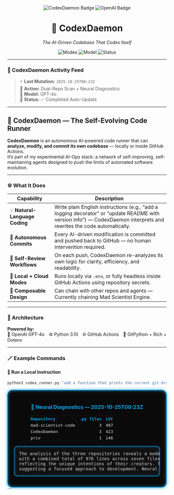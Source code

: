 <!-- CODEX_HTML_HEADER_START -->
<div align="center">

<p align="center">
  <img src="https://img.shields.io/badge/%F0%9F%A4%96%20CodexDaemon-Autonomous%20Code%20Runner-6a0dad?style=for-the-badge&labelColor=1a1a1a" alt="CodexDaemon Badge"/>
  <img src="https://img.shields.io/badge/OpenAI-•-black?logo=openai&logoColor=white&style=for-the-badge&labelColor=1a1a1a" alt="OpenAI Badge"/>
</p>

<h1>🧠 CodexDaemon</h1>
<p><i>The AI-Driven Codebase That Codes Itself</i></p>

<p align="center">
  <img src="https://img.shields.io/badge/Mode-Lab%20%7C%20CI%20%7C%20Self--Healing-0ea5e9?style=for-the-badge&labelColor=1a1a1a" alt="Modes"/>
  <img src="https://img.shields.io/badge/Model-gpt--4o--mini-10b981?style=for-the-badge&labelColor=1a1a1a" alt="Model"/>
  <img src="https://img.shields.io/badge/Status-Online-brightgreen?style=for-the-badge&labelColor=1a1a1a" alt="Status"/>
</p>

</div>
<!-- CODEX_HTML_HEADER_END -->

---

### 🧬 CodexDaemon Activity Feed

> ⚡ **Last Mutation:** `2025-10-25T00:23Z`  
> 🧩 **Action:** Dual-Repo Scan + Neural Diagnostics  
> 🧠 **Model:** GPT-4o  
> 🔄 **Status:** ✅ Completed Auto-Update  

---

## 🧠 CodexDaemon — The Self-Evolving Code Runner

**CodexDaemon** is an autonomous AI-powered code runner that can **analyze, modify, and commit its own codebase** — locally or inside GitHub Actions.  
It’s part of my experimental AI-Ops stack: a network of self-improving, self-maintaining agents designed to push the limits of automated software evolution.

---

### ⚙️ What It Does

| Capability | Description |
|-------------|-------------|
| 💡 **Natural-Language Coding** | Write plain English instructions (e.g., “add a logging decorator” or “update README with version info”) — CodexDaemon interprets and rewrites the code automatically. |
| 🤖 **Autonomous Commits** | Every AI-driven modification is committed and pushed back to GitHub — no human intervention required. |
| 🔁 **Self-Review Workflows** | On each push, CodexDaemon re-analyzes its own logic for clarity, efficiency, and readability. |
| 🧩 **Local + Cloud Modes** | Runs locally via `.env`, or fully headless inside GitHub Actions using repository secrets. |
| 🧱 **Composable Design** | Can chain with other repos and agents — Currently chaining Mad Scientist Engine. |

---

### 🧩 Architecture

**Powered by:**  
🧠 OpenAI GPT-4o ⚙️ Python 3.10 🌐 GitHub Actions 🧰 GitPython + Rich + Dotenv

---

### 🪄 Example Commands

#### 🔹 Run a Local Instruction
```bash
python3 codex_runner.py "add a function that prints the current git branch" --commit
```

<div align="center" style="background:#0a0a0a;padding:20px;border-radius:16px;
border:1px solid #0ea5e9;box-shadow:0 0 10px #0ea5e9, inset 0 0 10px #0ea5e9;">

<h3 style="color:#0ea5e9;">🧩 Neural Diagnostics — 2025-10-25T00:23Z</h3>

<table style="width:80%;border-collapse:collapse;color:#e2e2e2;font-family:monospace;">
<tr style="color:#0ea5e9;">
<th align="left">Repository</th>
<th align="right">.py files</th>
<th align="right">LOC</th>
</tr>
<tr><td>mad-scientist-code</td><td align='right'>3</td><td align='right'>407</td></tr>
<tr><td>CodexDaemon</td><td align='right'>3</td><td align='right'>423</td></tr>
<tr><td>priv</td><td align='right'>1</td><td align='right'>146</td></tr>
</table>

<pre style="text-align:left;color:#cfcfcf;background:#111;padding:15px;
border-radius:10px;border:1px solid #0ea5e9;box-shadow:inset 0 0 6px #0ea5e9;">
The analysis of the three repositories reveals a modest volume of code,
with a combined total of 976 lines across seven files. Each repository exhibits distinct characteristics,
reflecting the unique intentions of their creators. The balance of complexity and simplicity is evident,
suggesting a focused approach to development. Neural synchronization achieved at 2025-10-25T00:23Z.
</pre>

</div>
<!--SYNC-END-->
```

<!-- heartbeat: 2025-10-30T02:31:42.109007Z -->

